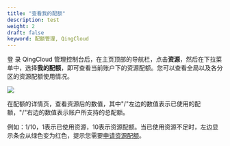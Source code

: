 ```yaml
---
title: "查看我的配额"
description: test
weight: 2
draft: false
keyword: 配额管理, QingCloud
---
```


登 录 QingCloud 管理控制台后，在主页顶部的导航栏，点击**资源**，然后在下拉菜单中，选择**我的配额**，即可查看当前账户下的资源配额。您可以查看全局以及各分区的资源配额使用情况。

![](../_images/my-quato.png)

在配额的详情页，查看资源后的数值，其中"/"左边的数值表示已使用的配额，"/"右边的数值表示账户所支持的总配额。

例如：1/10，1表示已使用资源，10表示资源配额。当已使用资源不足时，左边显示条会从绿色变为红色，提示您需要[申请资源配额](../apply_quota/)。

